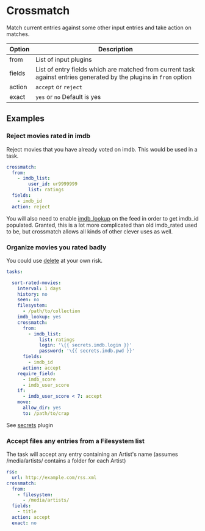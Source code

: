 # Crossmatch
Match current entries against some other input entries and take action on matches.


| **Option** | **Description** |
| --- | --- |
| from | List of input plugins |
| fields | List of entry fields which are matched from current task against entries generated by the plugins in `from` option |
| action | `accept` or `reject` |
| exact | `yes` or `no` Default is yes |

## Examples

### Reject movies rated in imdb
Reject movies that you have already voted on imdb. This would be used in a task.

```yaml
crossmatch:
  from:
    - imdb_list:
        user_id: ur9999999
        list: ratings
  fields:
    - imdb_id
  action: reject
```

You will also need to enable [imdb_lookup](/Plugins/imdb_lookup) on the feed in order to get imdb_id populated. Granted, this is a lot more complicated than old imdb_rated used to be, but crossmatch allows all kinds of other clever uses as well.

### Organize movies you rated badly
You could use [delete](/Plugins/delete) at your own risk.

```yaml
tasks:

  sort-rated-movies:
    interval: 1 days
    history: no
    seen: no
    filesystem:
      - /path/to/collection
    imdb_lookup: yes
    crossmatch:
      from:
        - imdb_list:
            list: ratings
            login: '\{{ secrets.imdb.login }}'
            password: '\{{ secrets.imdb.pwd }}'
      fields:
        - imdb_id
      action: accept
    require_field:
      - imdb_score
      - imdb_user_score
    if:
      - imdb_user_score < 7: accept
    move:
      allow_dir: yes
      to: /path/to/crap
```

See [secrets](/Plugins/secrets) plugin

### Accept files any entries from a Filesystem list 
The task will accept any entry containing an Artist's name (assumes /media/artists/ contains a folder for each Artist)

```yaml
rss:
  url: http://example.com/rss.xml
crossmatch:
  from:
	- filesystem:
	  - /media/artists/
  fields:
	- title
  action: accept
  exact: no
```
